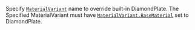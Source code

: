 Specify [`MaterialVariant`](https://create.roblox.com/docs/reference/engine/classes/MaterialVariant) name to override built-in DiamondPlate.
The Specified MaterialVariant must have
[`MaterialVariant.BaseMaterial`](https://create.roblox.com/docs/reference/engine/classes/MaterialVariant#BaseMaterial) set to DiamondPlate.